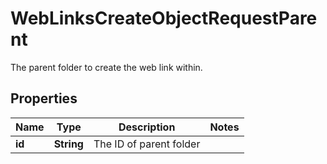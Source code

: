 

# WebLinksCreateObjectRequestParent

The parent folder to create the web link within.

## Properties

| Name | Type | Description | Notes |
|------------ | ------------- | ------------- | -------------|
|**id** | **String** | The ID of parent folder |  |



